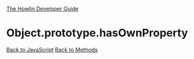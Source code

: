 [The Howlin Developer Guide](/index.md)



Object.prototype.hasOwnProperty
===============================

[Back to JavaScript](../index.md)
[Back to Methods](../methods.md)



